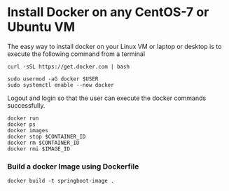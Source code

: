 # Install Docker on any CentOS-7 or Ubuntu VM

The easy way to install docker on your Linux VM or laptop or desktop is to execute the following command from a terminal 

```
curl -sSL https://get.docker.com | bash

sudo usermod -aG docker $USER
sudo systemctl enable --now docker
```
Logout and login so that the user can execute the docker commands successfully.

```
docker run
docker ps
docker images
docker stop $CONTAINER_ID
docker rm $CONTAINER_ID
docker rmi $IMAGE_ID
```
### Build a docker Image using Dockerfile

```
docker build -t springboot-image .
```